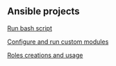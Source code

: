 ## Ansible projects

<a href="run-bash-script" target="_blank">Run bash script</a>

<a href="custom-modules" target="_blank">Configure and run custom modules</a>

<a href="roles-creation-usage" target="_blank">Roles creations and usage</a>

